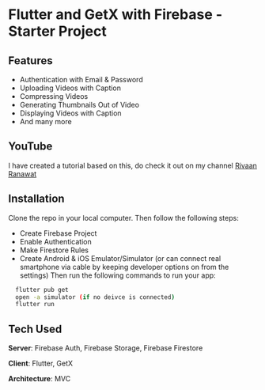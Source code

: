 # Flutter and GetX with Firebase - Starter Project

## Features
- Authentication with Email & Password
- Uploading Videos with Caption
- Compressing Videos
- Generating Thumbnails Out of Video
- Displaying Videos with Caption
- And many more

## YouTube
I have created a tutorial based on this, do check it out on my channel [Rivaan Ranawat](https://youtu.be/4E4V9F3cbp4) 


## Installation
Clone the repo in your local computer. Then follow the following steps:
- Create Firebase Project
- Enable Authentication
- Make Firestore Rules
- Create Android & iOS Emulator/Simulator (or can connect real smartphone via cable by keeping developer options on from the settings)
Then run the following commands to run your app:
```bash
  flutter pub get
  open -a simulator (if no deivce is connected)
  flutter run
```

## Tech Used
**Server**: Firebase Auth, Firebase Storage, Firebase Firestore

**Client**: Flutter, GetX

**Architecture**: MVC

